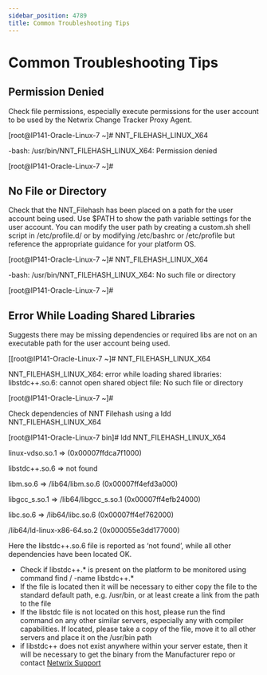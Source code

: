 ```yaml
---
sidebar_position: 4789
title: Common Troubleshooting Tips
---
```


# Common Troubleshooting Tips

## Permission Denied

Check file permissions, especially execute permissions for the user account to be used by the Netwrix Change Tracker Proxy Agent.

[root@IP141-Oracle-Linux-7 ~]# NNT\_FILEHASH\_LINUX\_X64

-bash: /usr/bin/NNT\_FILEHASH\_LINUX\_X64: Permission denied

[root@IP141-Oracle-Linux-7 ~]#

## No File or Directory

Check that the NNT\_Filehash has been placed on a path for the user account being used. Use $PATH to show the path variable settings for the user account. You can modify the user path by creating a custom.sh shell script in /etc/profile.d/ or by modifying /etc/bashrc or /etc/profile but reference the appropriate guidance for your platform OS.

[root@IP141-Oracle-Linux-7 ~]# NNT\_FILEHASH\_LINUX\_X64

-bash: /usr/bin/NNT\_FILEHASH\_LINUX\_X64: No such file or directory

[root@IP141-Oracle-Linux-7 ~]#

## Error While Loading Shared Libraries

Suggests there may be missing dependencies or required libs are not on an executable path for the user account being used.

[[root@IP141-Oracle-Linux-7 ~]# NNT\_FILEHASH\_LINUX\_X64

NNT\_FILEHASH\_LINUX\_X64: error while loading shared libraries: libstdc++.so.6: cannot open shared object file: No such file or directory

[root@IP141-Oracle-Linux-7 ~]#

Check dependencies of NNT Filehash using a ldd NNT\_FILEHASH\_LINUX\_X64

[root@IP141-Oracle-Linux-7 bin]# ldd NNT\_FILEHASH\_LINUX\_X64

linux-vdso.so.1 => (0x00007ffdca7f1000)

libstdc++.so.6 => not found

libm.so.6 => /lib64/libm.so.6 (0x00007ff4efd3a000)

libgcc\_s.so.1 => /lib64/libgcc\_s.so.1 (0x00007ff4efb24000)

libc.so.6 => /lib64/libc.so.6 (0x00007ff4ef762000)

/lib64/ld-linux-x86-64.so.2 (0x000055e3dd177000)

Here the libstdc++.so.6 file is reported as ‘not found’, while all other dependencies have been located OK.

* Check if libstdc++.\* is present on the platform to be monitored using command find / -name libstdc++.\*
* If the file is located then it will be necessary to either copy the file to the standard default path, e.g. /usr/bin, or at least create a link from the path to the file
* If the libstdc file is not located on this host, please run the find command on any other similar servers, especially any with compiler capabilities. If located, please take a copy of the file, move it to all other servers and place it on the /usr/bin path
* if libstdc++ does not exist anywhere within your server estate, then it will be necessary to get the binary from the Manufacturer repo or contact [Netwrix Support](https://www.netwrix.com/support.html "Netwrix Support")